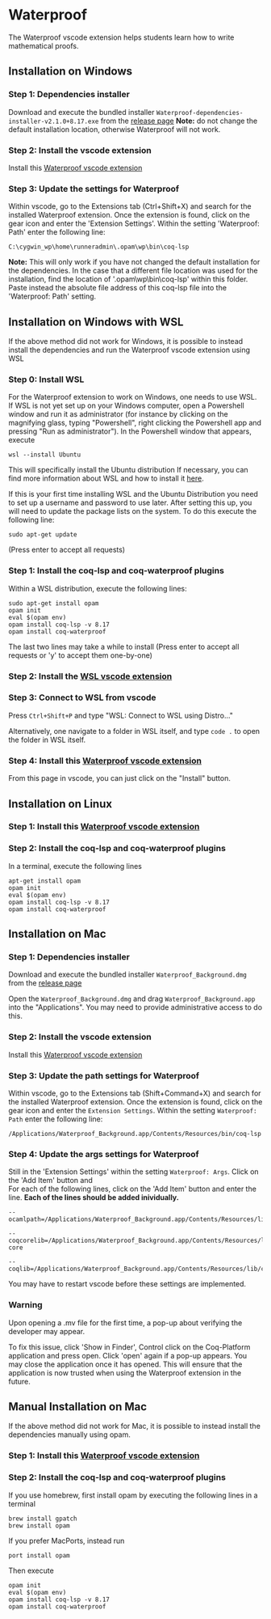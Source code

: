 # Waterproof

The Waterproof vscode extension helps students learn how to write mathematical proofs.


## Installation on Windows

### Step 1: Dependencies installer
Download and execute the bundled installer `Waterproof-dependencies-installer-v2.1.0+8.17.exe` from the [release page](https://github.com/impermeable/waterproof-dependencies-installer/releases/tag/v2.1.0%2B8.17)
**Note:** do not change the default installation location, otherwise Waterproof will not work.

### Step 2: Install the vscode extension
Install this [Waterproof vscode extension](https://marketplace.visualstudio.com/items?itemName=waterproof-tue.waterproof)

### Step 3: Update the settings for Waterproof
Within vscode, go to the Extensions tab (Ctrl+Shift+X) and search for the installed Waterproof extension. Once the extension is found, click on the gear icon and enter the 'Extension Settings'.
Within the setting 'Waterproof: Path' enter the following line: 

```
C:\cygwin_wp\home\runneradmin\.opam\wp\bin\coq-lsp
```

**Note:** This will only work if you have not changed the default installation for the dependencies.
In the case that a different file location was used for the installation, find the location of '.opam\wp\bin\coq-lsp' within this folder. Paste instead the absolute file address of this coq-lsp file into the 'Waterproof: Path' setting.



## Installation on Windows with WSL

If the above method did not work for Windows, it is possible to instead install the dependencies and run the Waterproof vscode extension using WSL

### Step 0: Install WSL

For the Waterproof extension to work on Windows, one needs to use WSL. If WSL is not yet set up on your Windows computer, open a Powershell window and run it as administrator (for instance by clicking on the magnifying glass, typing "Powershell", right clicking the Powershell app and pressing "Run as administrator"). In the Powershell window that appears, execute

```
wsl --install Ubuntu
```

This will specifically install the Ubuntu distribution
If necessary, you can find more information about WSL and how to install it [here](https://learn.microsoft.com/en-us/windows/wsl/install).

If this is your first time installing WSL and the Ubuntu Distribution you need to set up a username and password to use later. After setting this up, you will need to update the package lists on the system. To do this execute the following line:

```
sudo apt-get update
```

(Press enter to accept all requests)

### Step 1: Install the coq-lsp and coq-waterproof plugins

Within a WSL distribution, execute the following lines:

```
sudo apt-get install opam
opam init
eval $(opam env)
opam install coq-lsp -v 8.17
opam install coq-waterproof
```

The last two lines may take a while to install
(Press enter to accept all requests or 'y' to accept them one-by-one)

### Step 2: Install the [WSL vscode extension](https://marketplace.visualstudio.com/items?itemName=ms-vscode-remote.remote-wsl)

### Step 3: Connect to WSL from vscode

Press `Ctrl+Shift+P` and type "WSL: Connect to WSL using Distro..."

Alternatively, one navigate to a folder in WSL itself, and type `code .` to open the folder in WSL itself.

### Step 4: Install this [Waterproof vscode extension](https://marketplace.visualstudio.com/items?itemName=waterproof-tue.waterproof)

From this page in vscode, you can just click on the "Install" button.



## Installation on Linux

### Step 1: Install this [Waterproof vscode extension](https://marketplace.visualstudio.com/items?itemName=waterproof-tue.waterproof)

### Step 2: Install the coq-lsp and coq-waterproof plugins

In a terminal, execute the following lines

```
apt-get install opam
opam init
eval $(opam env)
opam install coq-lsp -v 8.17
opam install coq-waterproof
```



## Installation on Mac

### Step 1: Dependencies installer
Download and execute the bundled installer `Waterproof_Background.dmg` from the [release page](https://github.com/impermeable/waterproof-dependencies-installer/releases/tag/v2.1.0%2B8.17)

Open the `Waterproof_Background.dmg` and drag `Waterproof_Background.app` into the "Applications". You may need to provide administrative access to do this.


### Step 2: Install the vscode extension
Install this [Waterproof vscode extension](https://marketplace.visualstudio.com/items?itemName=waterproof-tue.waterproof)

### Step 3: Update the path settings for Waterproof
Within vscode, go to the Extensions tab (Shift+Command+X) and search for the installed Waterproof extension. Once the extension is found, click on the gear icon and enter the `Extension Settings`.
Within the setting `Waterproof: Path` enter the following line: 

```
/Applications/Waterproof_Background.app/Contents/Resources/bin/coq-lsp
```

### Step 4: Update the args settings for Waterproof
Still in the 'Extension Settings' within the setting `Waterproof: Args`. Click on the 'Add Item' button and   
For each of the following lines, click on the 'Add Item' button and enter the line. 
**Each of the lines should be added inividually.**

```
--ocamlpath=/Applications/Waterproof_Background.app/Contents/Resources/lib
```
```
--coqcorelib=/Applications/Waterproof_Background.app/Contents/Resources/lib/coq-core
```
```
--coqlib=/Applications/Waterproof_Background.app/Contents/Resources/lib/coq
```

You may have to restart vscode before these settings are implemented.

### Warning
Upon opening a .mv file for the first time, a pop-up about verifying the developer may appear.

To fix this issue, click 'Show in Finder', Control click on the Coq-Platform application and press open. Click 'open' again if a pop-up appears. You may close the application once it has opened. This will ensure that the application is now trusted when using the Waterproof extension in the future.

## Manual Installation on Mac

If the above method did not work for Mac, it is possible to instead install the dependencies manually using opam.

### Step 1: Install this [Waterproof vscode extension](https://marketplace.visualstudio.com/items?itemName=waterproof-tue.waterproof)

### Step 2: Install the coq-lsp and coq-waterproof plugins

If you use homebrew, first install opam by executing the following lines in a terminal

```
brew install gpatch
brew install opam
```

If you prefer MacPorts, instead run
```
port install opam
```

Then execute

```
opam init
eval $(opam env)
opam install coq-lsp -v 8.17
opam install coq-waterproof
```
